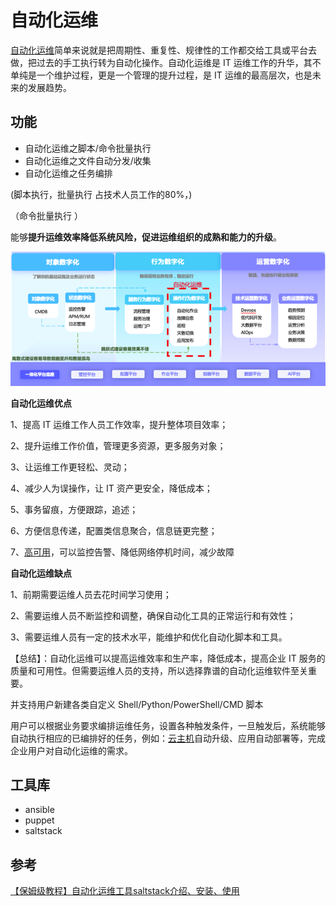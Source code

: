 # 自动化运维

[自动化运维](https://xie.infoq.cn/link?target=https%3A%2F%2Fwww.cloudbility.com%2Fclub%2F12258.html)简单来说就是把周期性、重复性、规律性的工作都交给工具或平台去做，把过去的手工执行转为自动化操作。自动化运维是 IT 运维工作的升华，其不单纯是一个维护过程，更是一个管理的提升过程，是 IT 运维的最高层次，也是未来的发展趋势。

## 功能

* 自动化运维之脚本/命令批量执行  
* 自动化运维之文件自动分发/收集
* 自动化运维之任务编排

(脚本执行，批量执行 占技术人员工作的80%，)

（命令批量执行  ）

能够**提升运维效率降低系统风险，促进运维组织的成熟和能力的升级**。

![img](../../ImgSource/926ab980ec74b55c16c2dfaa60ea3071.png)

**自动化运维优点**

1、提高 IT 运维工作人员工作效率，提升整体项目效率；

2、提升运维工作价值，管理更多资源，更多服务对象；

3、让运维工作更轻松、灵动；

4、减少人为误操作，让 IT 资产更安全，降低成本；

5、事务留痕，方便跟踪，追述；

6、方便信息传递，配置类信息聚合，信息链更完整；

7、[高可用](https://xie.infoq.cn/link?target=https%3A%2F%2Fwww.cloudbility.com%2Fclub%2F15029.html)，可以监控告警、降低网络停机时间，减少故障



**自动化运维缺点**

1、前期需要运维人员去花时间学习使用；

2、需要运维人员不断监控和调整，确保自动化工具的正常运行和有效性；

3、需要运维人员有一定的技术水平，能维护和优化自动化脚本和工具。

【总结】：自动化运维可以提高运维效率和生产率，降低成本，提高企业 IT 服务的质量和可用性。但需要运维人员的支持，所以选择靠谱的自动化运维软件至关重要。



并支持用户新建各类自定义 Shell/Python/PowerShell/CMD 脚本

用户可以根据业务要求编排运维任务，设置各种触发条件，一旦触发后，系统能够自动执行相应的已编排好的任务，例如：[云主机](https://xie.infoq.cn/link?target=https%3A%2F%2Fwww.cloudbility.com%2Fclub%2F13484.html)自动升级、应用自动部署等，完成企业用户对自动化运维的需求。

## 工具库

* ansible 
* puppet
* saltstack





## 参考

[【保姆级教程】自动化运维工具saltstack介绍、安装、使用](https://zhuanlan.zhihu.com/p/433968130)




